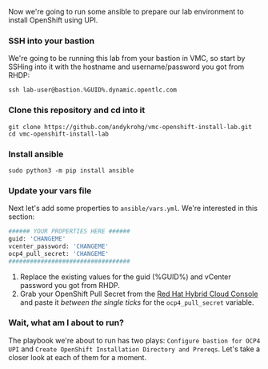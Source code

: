Now we're going to run some ansible to prepare our lab environment to install OpenShift using UPI.

### SSH into your bastion
We're going to be running this lab from your bastion in VMC, so start by SSHing into it with the hostname and username/password you got from RHDP:
```execute
ssh lab-user@bastion.%GUID%.dynamic.opentlc.com
```

### Clone this repository and cd into it
```execute
git clone https://github.com/andykrohg/vmc-openshift-install-lab.git
cd vmc-openshift-install-lab
```

### Install ansible
```execute
sudo python3 -m pip install ansible
```

### Update your vars file
Next let's add some properties to `ansible/vars.yml`. We're interested in this section:
```bash
###### YOUR PROPERTIES HERE ######
guid: 'CHANGEME'
vcenter_password: 'CHANGEME'
ocp4_pull_secret: 'CHANGEME'
##################################
```
1. Replace the existing values for the guid (%GUID%) and vCenter password you got from RHDP.
2. Grab your OpenShift Pull Secret from the [Red Hat Hybrid Cloud Console](https://console.redhat.com/openshift/install/vsphere/agent-based) and paste it *between the single ticks* for the `ocp4_pull_secret` variable.

### Wait, what am I about to run?
The playbook we're about to run has two plays: `Configure bastion for OCP4 UPI` and `Create OpenShift Installation Directory and Prereqs`. Let's take a closer look at each of them for a moment.